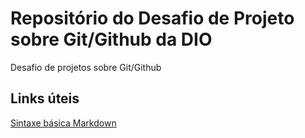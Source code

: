 # Repositório do Desafio de Projeto sobre Git/Github da DIO
Desafio de projetos sobre Git/Github

## Links úteis
[Sintaxe básica Markdown](https://www.markdownguide.org/basic-syntax/)
